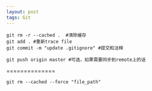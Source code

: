 ```yaml
---
layout: post
tags: Git
---
```


```
git rm -r --cached .  #清除缓存
git add . #重新trace file
git commit -m "update .gitignore" #提交和注释

git push origin master #可选，如果需要同步到remote上的话
```

==============

```
git rm --cached --force "file_path"
```
